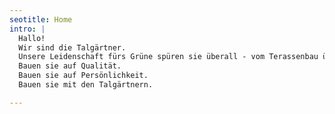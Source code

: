 ```yaml
---
seotitle: Home
intro: |
  Hallo!
  Wir sind die Talgärtner.
  Unsere Leidenschaft fürs Grüne spüren sie überall - vom Terassenbau über Baumfällarbeiten bis hin zum perfekten Heckenschnitt. Wir brennen schon darauf, ihren Garten in die ganz persönliche Wohlfühl-Oase zu verwandeln!
  Bauen sie auf Qualität.
  Bauen sie auf Persönlichkeit.
  Bauen sie mit den Talgärtnern.

---
```

